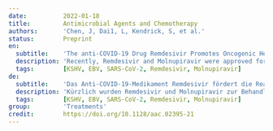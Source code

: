 ```yaml
---
date:          2022-01-18
title:         Antimicrobial Agents and Chemotherapy
authors:       'Chen, J, Dai1, L, Kendrick, S, et al.'
status:        Preprint
en:
  subtitle:    'The anti-COVID-19 Drug Remdesivir Promotes Oncogenic Herpesviruses 2 Reactivation through Regulation of Intracellular Signaling Pathways'
  description: 'Recently, Remdesivir and Molnupiravir were approved for treating COVID-19 caused by SARS16 CoV-2 infection. However, little is known about the impact of these drugs on other viruses pre existed in COVID-19 patients. Here we report that Remdesivir but not Molnupiravir induced lytic reactivation of KSHV and EBV, two major oncogenic herpesviruses. Remdesivir induced mature virion production from latently infected cells. Mechanistic studies showed that Remdesivir induced KSHV and EBV reactivation by regulating several intracellular signaling pathways.'
  tags:        [KSHV, EBV, SARS-CoV-2, Remdesivir, Molnupiravir]
de:
  subtitle:    'Das Anti-COVID-19-Medikament Remdesivir fördert die Reaktivierung onkogener Herpesviren 2 durch Regulierung intrazellulärer Signalwege'
  description: 'Kürzlich wurden Remdesivir und Molnupiravir zur Behandlung von COVID-19, verursacht durch SARS16 CoV-2-Infektion, zugelassen. Es ist jedoch wenig über die Auswirkungen dieser Medikamente auf andere Viren bekannt, die bei COVID-19-Patienten vorher vorhanden waren. Hier berichten wir, dass Remdesivir, nicht aber Molnupiravir, die lytische Reaktivierung von KSHV und EBV, zwei wichtigen onkogenen Herpesviren, induziert. Remdesivir induzierte die Produktion reifer Virionen aus latent infizierten Zellen. Mechanistische Studien zeigten, dass Remdesivir die KSHV- und EBV-Reaktivierung durch die Regulierung mehrerer intrazellulärer Signalwege induziert.' 
  tags:        [KSHV, EBV, SARS-CoV-2, Remdesivir, Molnupiravir]
group:         'Treatments'
credit:        https://doi.org/10.1128/aac.02395-21
---
```

